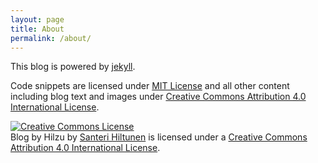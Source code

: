 ```yaml
---
layout: page
title: About
permalink: /about/
---
```


This blog is powered by [jekyll](http://jekyllrb.com/).

Code snippets are licensed under [MIT License](http://opensource.org/licenses/MIT) and all other content including blog text and images under [Creative Commons Attribution 4.0 International License](http://creativecommons.org/licenses/by/4.0/).

<a rel="license" href="http://creativecommons.org/licenses/by/4.0/"><img alt="Creative Commons License" style="border-width:0" src="https://i.creativecommons.org/l/by/4.0/88x31.png" /></a><br /><span xmlns:dct="http://purl.org/dc/terms/" href="http://purl.org/dc/dcmitype/Text" property="dct:title" rel="dct:type">Blog by Hilzu</span> by <a xmlns:cc="http://creativecommons.org/ns#" href="http://hilzu.moe" property="cc:attributionName" rel="cc:attributionURL">Santeri Hiltunen</a> is licensed under a <a rel="license" href="http://creativecommons.org/licenses/by/4.0/">Creative Commons Attribution 4.0 International License</a>.

